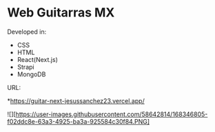 # Web Guitarras MX

Developed in:

- CSS
- HTML
- React(Next.js)
- Strapi
- MongoDB

URL:

*https://guitar-next-jesussanchez23.vercel.app/





![][https://user-images.githubusercontent.com/58642814/168346805-f02ddc8e-63a3-4925-ba3a-925584c30f84.PNG]

